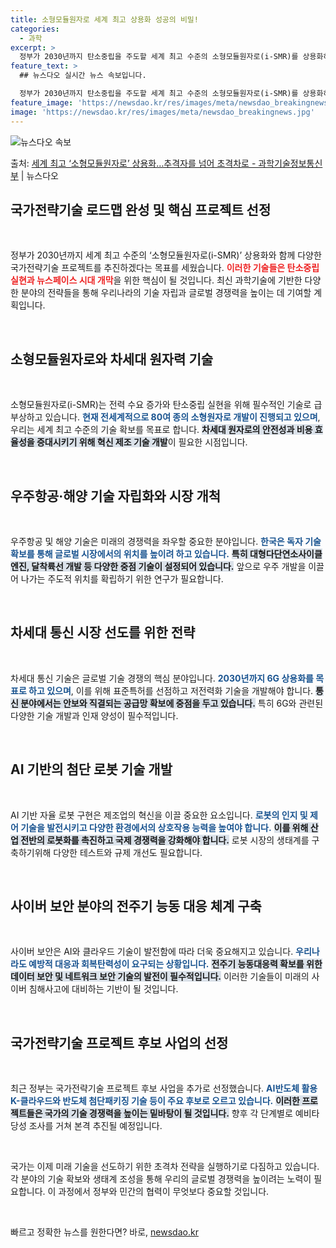 ```yaml
---
title: 소형모듈원자로 세계 최고 상용화 성공의 비밀!
categories:
  - 과학
excerpt: >
  정부가 2030년까지 탄소중립을 주도할 세계 최고 수준의 소형모듈원자로(i-SMR)를 상용화하겠다고 밝혔다.…
feature_text: >
  ## 뉴스다오 실시간 뉴스 속보입니다.

  정부가 2030년까지 탄소중립을 주도할 세계 최고 수준의 소형모듈원자로(i-SMR)를 상용화하겠다고 밝혔다.…
feature_image: 'https://newsdao.kr/res/images/meta/newsdao_breakingnews.jpg'
image: 'https://newsdao.kr/res/images/meta/newsdao_breakingnews.jpg'
---
```


![뉴스다오 속보](https://newsdao.kr/res/images/meta/newsdao_breakingnews.jpg)

<p>출처: <a href="https://newsdao.kr/3093" rel="dofollow">세계 최고 ‘소형모듈원자로’ 상용화…추격자를 넘어 초격차로  - 과학기술정보통신부</a> | 뉴스다오</p>

<h2 data-ke-size="size26">국가전략기술 로드맵 완성 및 핵심 프로젝트 선정</h2>

<p data-ke-size="size16">&nbsp;</p>
정부가 2030년까지 세계 최고 수준의 ‘소형모듈원자로(i-SMR)’ 상용화와 함께 다양한 국가전략기술 프로젝트를 추진하겠다는 목표를 세웠습니다. <b><span style="color: #ee2323;">이러한 기술들은 탄소중립 실현과 뉴스페이스 시대 개막</span></b>을 위한 핵심이 될 것입니다. 최신 과학기술에 기반한 다양한 분야의 전략들을 통해 우리나라의 기술 자립과 글로벌 경쟁력을 높이는 데 기여할 계획입니다. 

<p data-ke-size="size16">&nbsp;</p>

<h2 data-ke-size="size26">소형모듈원자로와 차세대 원자력 기술</h2>

<p data-ke-size="size16">&nbsp;</p>
소형모듈원자로(i-SMR)는 전력 수요 증가와 탄소중립 실현을 위해 필수적인 기술로 급부상하고 있습니다. <b><span style="color: #1a5490;">현재 전세계적으로 80여 종의 소형원자로 개발이 진행되고 있으며</span></b>, 우리는 세계 최고 수준의 기술 확보를 목표로 합니다. <b><span style="background-color: #21538527;">차세대 원자로의 안전성과 비용 효율성을 증대시키기 위해 혁신 제조 기술 개발</span></b>이 필요한 시점입니다. 

<p data-ke-size="size16">&nbsp;</p>

<h2 data-ke-size="size26">우주항공·해양 기술 자립화와 시장 개척</h2>

<p data-ke-size="size16">&nbsp;</p>
우주항공 및 해양 기술은 미래의 경쟁력을 좌우할 중요한 분야입니다. <b><span style="color: #1a5490;">한국은 독자 기술 확보를 통해 글로벌 시장에서의 위치를 높이려 하고 있습니다.</span></b> <b><span style="background-color: #21538527;">특히 대형다단연소사이클엔진, 달착륙선 개발 등 다양한 중점 기술이 설정되어 있습니다.</span></b> 앞으로 우주 개발을 이끌어 나가는 주도적 위치를 확립하기 위한 연구가 필요합니다. 

<p data-ke-size="size16">&nbsp;</p>

<h2 data-ke-size="size26">차세대 통신 시장 선도를 위한 전략</h2>

<p data-ke-size="size16">&nbsp;</p>
차세대 통신 기술은 글로벌 기술 경쟁의 핵심 분야입니다. <b><span style="color: #1a5490;">2030년까지 6G 상용화를 목표로 하고 있으며</span></b>, 이를 위해 표준특허를 선점하고 저전력화 기술을 개발해야 합니다. <b><span style="background-color: #21538527;">통신 분야에서는 안보와 직결되는 공급망 확보에 중점을 두고 있습니다.</span></b> 특히 6G와 관련된 다양한 기술 개발과 인재 양성이 필수적입니다.

<p data-ke-size="size16">&nbsp;</p>

<h2 data-ke-size="size26">AI 기반의 첨단 로봇 기술 개발</h2>

<p data-ke-size="size16">&nbsp;</p>
AI 기반 자율 로봇 구현은 제조업의 혁신을 이끌 중요한 요소입니다. <b><span style="color: #1a5490;">로봇의 인지 및 제어 기술을 발전시키고 다양한 환경에서의 상호작용 능력을 높여야 합니다.</span></b> <b><span style="background-color: #21538527;">이를 위해 산업 전반의 로봇화를 촉진하고 국제 경쟁력을 강화해야 합니다.</span></b> 로봇 시장의 생태계를 구축하기위해 다양한 테스트와 규제 개선도 필요합니다.

<p data-ke-size="size16">&nbsp;</p>

<h2 data-ke-size="size26">사이버 보안 분야의 전주기 능동 대응 체계 구축</h2>

<p data-ke-size="size16">&nbsp;</p>
사이버 보안은 AI와 클라우드 기술이 발전함에 따라 더욱 중요해지고 있습니다. <b><span style="color: #1a5490;">우리나라도 예방적 대응과 회복탄력성이 요구되는 상황입니다.</span></b> <b><span style="background-color: #21538527;">전주기 능동대응력 확보를 위한 데이터 보안 및 네트워크 보안 기술의 발전이 필수적입니다.</span></b> 이러한 기술들이 미래의 사이버 침해사고에 대비하는 기반이 될 것입니다.

<p data-ke-size="size16">&nbsp;</p>

<h2 data-ke-size="size26">국가전략기술 프로젝트 후보 사업의 선정</h2>

<p data-ke-size="size16">&nbsp;</p>
최근 정부는 국가전략기술 프로젝트 후보 사업을 추가로 선정했습니다. <b><span style="color: #1a5490;">AI반도체 활용 K-클라우드와 반도체 첨단패키징 기술 등이 주요 후보로 오르고 있습니다.</span></b> <b><span style="background-color: #21538527;">이러한 프로젝트들은 국가의 기술 경쟁력을 높이는 밑바탕이 될 것입니다.</span></b> 향후 각 단계별로 예비타당성 조사를 거쳐 본격 추진될 예정입니다.

<p data-ke-size="size16">&nbsp;</p>

국가는 이제 미래 기술을 선도하기 위한 초격차 전략을 실행하기로 다짐하고 있습니다. 각 분야의 기술 확보와 생태계 조성을 통해 우리의 글로벌 경쟁력을 높이려는 노력이 필요합니다. 이 과정에서 정부와 민간의 협력이 무엇보다 중요할 것입니다. 

<p data-ke-size="size16">&nbsp;</p> 

빠르고 정확한 뉴스를 원한다면? 바로, <a href="https://newsdao.kr" rel="dofollow">newsdao.kr</a>


